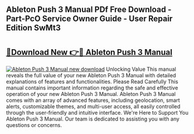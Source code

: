 ## Ableton Push 3 Manual PDf Free Download - Part-PcO Service Owner Guide - User Repair Edition SwMt3

# <h2><a href="http://bc28321.oget.top/?id=Ableton+Push+3+Manual">🔗Download New 👉🔴 Ableton Push 3 Manual</a></h2>

[![Ableton Push 3 Manual new download](https://i.imgur.com/5g1atiW.png)](http://bc28321.oget.top/?id=Ableton+Push+3+Manual)
Unlocking Value This manual reveals the full value of your new Ableton Push 3 Manual with detailed explanations of features and functionalities. Please Read Carefully This manual contains important information regarding the safe and effective operation of your new Ableton Push 3 Manual. Ableton Push 3 Manual comes with an array of advanced features, including geolocation, smart alerts, customizable themes, and multi-user access, all easily controlled through the user-friendly and intuitive interface. We're Here to Support You Ableton Push 3 Manual. Our team is dedicated to assisting you with any questions or concerns.
